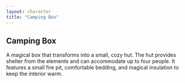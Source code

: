 ```yaml
---
layout: character
title: "Camping Box"
---
```

## Camping Box
A magical box that transforms into a small, cozy hut. The hut provides shelter from the elements and can accommodate up to four people. It features a small fire pit, comfortable bedding, and magical insulation to keep the interior warm.